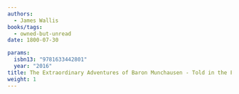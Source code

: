 ```yaml
---
authors:
  - James Wallis
books/tags:
  - owned-but-unread
date: 1800-07-30

params:
  isbn13: "9781633442801"
  year: "2016"
title: The Extraordinary Adventures of Baron Munchausen - Told in the Form of a New Style of Game Termed Rôle-play
weight: 1
---
```


<!--more-->
